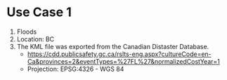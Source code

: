 # Use Case 1
1. Floods
2. Location: BC
3. The KML file was exported from the Canadian Distaster Database. 
    - https://cdd.publicsafety.gc.ca/rslts-eng.aspx?cultureCode=en-Ca&provinces=2&eventTypes=%27FL%27&normalizedCostYear=1
    - Projection: EPSG:4326 - WGS 84
